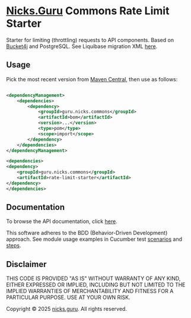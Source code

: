 # [Nicks.Guru](https://nicks.guru) Commons Rate Limit Starter

Starter for limiting (throttling) requests to API components. Based on [Bucket4j](https://github.com/bucket4j/bucket4j)
and PostgreSQL. See Liquibase migration XML [here](src/main/resources/bucket4j-liquibase-migration.xml).

## Usage

Pick the most recent version from
[Maven Central](https://central.sonatype.com/namespace/guru.nicks.commons), then use as follows:

```xml

<dependencyManagement>
    <dependencies>
        <dependency>
            <groupId>guru.nicks.commons</groupId>
            <artifactId>bom</artifactId>
            <version>...</version>
            <type>pom</type>
            <scope>import</scope>
        </dependency>
    </dependencies>
</dependencyManagement>

<dependencies>
<dependency>
    <groupId>guru.nicks.commons</groupId>
    <artifactId>rate-limit-starter</artifactId>
</dependency>
</dependencies>
```

## Documentation

To browse the API documentation, click [here](https://nicks.guru/commons/commons-rate-limit-starter/apidocs).

This software adheres to the BDD (Behavior-Driven Development) approach. See module usage examples in Cucumber
test [scenarios](src/test/resources/cucumber/) and [steps](src/test/java/guru/nicks/cucumber/).

## Disclaimer

THIS CODE IS PROVIDED "AS IS" WITHOUT WARRANTY OF ANY KIND, EITHER EXPRESSED OR IMPLIED, INCLUDING BUT NOT LIMITED
TO THE IMPLIED WARRANTIES OF MERCHANTABILITY AND FITNESS FOR A PARTICULAR PURPOSE. USE AT YOUR OWN RISK.

Copyright © 2025 [nicks.guru](https://nicks.guru). All rights reserved.
